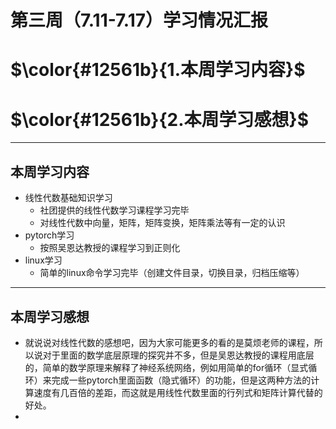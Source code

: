 # 第三周（7.11-7.17）学习情况汇报
$\color{#12561b}{1.本周学习内容}$
===
$\color{#12561b}{2.本周学习感想}$
===
---
## 本周学习内容
* 线性代数基础知识学习
    * 社团提供的线性代数学习课程学习完毕
    * 对线性代数中向量，矩阵，矩阵变换，矩阵乘法等有一定的认识
* pytorch学习
    * 按照吴恩达教授的课程学习到正则化
* linux学习
    * 简单的linux命令学习完毕（创建文件目录，切换目录，归档压缩等）

---

## 本周学习感想
* 就说说对线性代数的感想吧，因为大家可能更多的看的是莫烦老师的课程，所以说对于里面的数学底层原理的探究并不多，但是吴恩达教授的课程用底层的，简单的数学原理来解释了神经系统网络，例如用简单的for循环（显式循环）来完成一些pytorch里面函数（隐式循环）的功能，但是这两种方法的计算速度有几百倍的差距，而这就是用线性代数里面的行列式和矩阵计算代替的好处。
* 